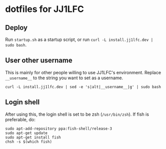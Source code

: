# dotfiles for JJ1LFC

## Deploy
Run `startup.sh` as a startup script, or run `curl -L install.jj1lfc.dev | sudo bash`.

## User other username
This is mainly for other people willing to use JJ1LFC's environment. Replace `__username__` to the string you want to set as a username.
```
curl -L install.jj1lfc.dev | sed -e 's|alt|__username__|g' | sudo bash
```

## Login shell
After using this, the login shell is set to be zsh (`/usr/bin/zsh`). If fish is preferable, do:
```
sudo apt-add-repository ppa:fish-shell/release-3
sudo apt-get update
sudo apt-get install fish
chsh -s $(which fish)
```
